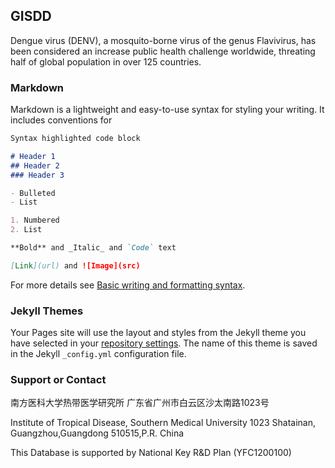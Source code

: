 ## GISDD

Dengue virus (DENV), a mosquito-borne virus of the genus Flavivirus, has been considered an increase public health challenge worldwide, threating half of global population in over 125 countries.


### Markdown

Markdown is a lightweight and easy-to-use syntax for styling your writing. It includes conventions for

```markdown
Syntax highlighted code block

# Header 1
## Header 2
### Header 3

- Bulleted
- List

1. Numbered
2. List

**Bold** and _Italic_ and `Code` text

[Link](url) and ![Image](src)
```

For more details see [Basic writing and formatting syntax](https://docs.github.com/en/github/writing-on-github/getting-started-with-writing-and-formatting-on-github/basic-writing-and-formatting-syntax).

### Jekyll Themes

Your Pages site will use the layout and styles from the Jekyll theme you have selected in your [repository settings](https://github.com/GuoXiang9399/GISDD/settings/pages). The name of this theme is saved in the Jekyll `_config.yml` configuration file.

### Support or Contact

南方医科大学热带医学研究所
广东省广州市白云区沙太南路1023号

Institute of Tropical Disease, Southern Medical University 
1023 Shatainan, Guangzhou,Guangdong 510515,P.R. China

This Database is supported by National Key R&D Plan (YFC1200100)
